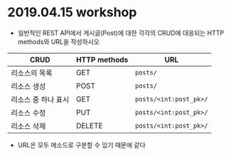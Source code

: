 # 2019.04.15 workshop





* 일반적인 REST API에서 게시글(Post)에 대한 각각의 CRUD에 대응되는 HTTP methods와 URL을 작성하시오



| CRUD                | HTTP methods | URL                    |
| ------------------- | ------------ | ---------------------- |
| 리소스의 목록       | GET          | `posts/`               |
| 리소스 생성         | POST         | `posts/`               |
| 리소스 중 하나 표시 | GET          | `posts/<int:post_pk>/` |
| 리소스 수정         | PUT          | `posts/<int:post_pk>/` |
| 리소스 삭제         | DELETE       | `posts/<int:post_pk>/` |



* URL은 모두 메소드로 구분할 수 있기 때문에 같다